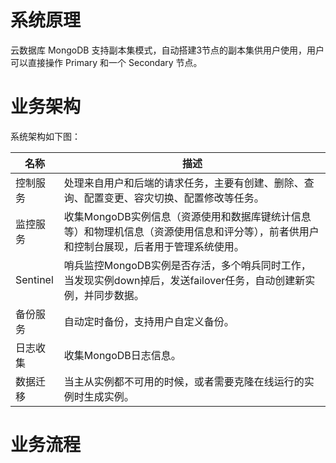 # 系统原理

云数据库 MongoDB 支持副本集模式，自动搭建3节点的副本集供用户使用，用户可以直接操作 Primary 和一个 Secondary 节点。

# 业务架构
系统架构如下图：


|名称|描述|
| - | - | 
|控制服务|处理来自用户和后端的请求任务，主要有创建、删除、查询、配置变更、容灾切换、配置修改等任务。|
|监控服务|收集MongoDB实例信息（资源使用和数据库键统计信息等）和物理机信息（资源使用信息和评分等），前者供用户和控制台展现，后者用于管理系统使用。|
|Sentinel|哨兵监控MongoDB实例是否存活，多个哨兵同时工作，当发现实例down掉后，发送failover任务，自动创建新实例，并同步数据。|
|备份服务|自动定时备份，支持用户自定义备份。|
|日志收集|收集MongoDB日志信息。|
|数据迁移|当主从实例都不可用的时候，或者需要克隆在线运行的实例时生成实例。|

# 业务流程




